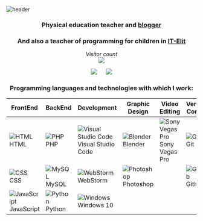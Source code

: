 <!--<h1 align="center">Hi there, I'm <a href="https://www.linkedin.com/in/myroslav-hesyk/" target="_blank">Myroslav</a> 
<img src="https://github.com/blackcater/blackcater/raw/main/images/Hi.gif" height="32"/></h1>-->
![header](https://capsule-render.vercel.app/api?type=waving&height=200&color=e7c201&text=Hi%20there,%20I'm%20Myroslav%20&reversal=false&fontAlign=50&textBg=false&fontSize=58&animation=scaleIn&strokeWidth=0&descAlignY=52&fontAlignY=40)

<h3 align="center">Physical education teacher and <a href="https://www.instagram.com/myroslav_hesyk/" target="_blank">blogger</a>  </h3>
<h3 align="center">And also a teacher of programming for children in <a href="https://www.instagram.com/it_elit_school/" target="_blank">IT-Elit</a>  </h3>


<p align="center"> 
 <i> Visitor count</i><br>
  <img src="https://profile-counter.glitch.me/MyroslavHesyk/count.svg" />
 
</p>

<div align="center"> 
<div style='display: inline-block; margin-right: 10px;'>
    <img src="https://github-readme-stats.vercel.app/api?username=MyroslavHesyk&count_private=true&show_icons=true&theme=buefy" />
</div>
<div style='display: inline-block; margin-left: 10px;'>
    <img src="https://github-readme-stats.vercel.app/api/top-langs/?username=MyroslavHesyk&layout=compact&theme=buefy" />
</div>
</div>

<h3 align="center">Programming languages and technologies with which I work: </h3>


<div align="center">

| FrontEnd | BackEnd | Development | Graphic Design | Video Editing | Version Control |
|---|---|---|---|---|---|
| ![HTML](https://img.icons8.com/color/48/000000/html-5.png) HTML | ![PHP](https://img.icons8.com/officel/16/000000/php-logo.png) PHP | ![Visual Studio Code](https://img.icons8.com/fluent/48/000000/visual-studio-code-2019.png) Visual Studio Code | ![Blender](https://img.icons8.com/color/48/000000/blender-3d.png) Blender | ![Sony Vegas Pro](https://img.icons8.com/color/48/000000/sony-vegas.png) Sony Vegas Pro | ![Git](https://img.icons8.com/color/48/000000/git.png) Git |
| ![CSS](https://img.icons8.com/color/48/000000/css3.png) CSS | ![MySQL](https://img.icons8.com/ios-filled/50/000000/mysql-logo.png) MySQL | ![WebStorm](https://img.icons8.com/color/48/000000/webstorm.png) WebStorm | ![Photoshop](https://img.icons8.com/color/48/000000/adobe-photoshop.png) Photoshop | | ![GitHub](https://img.icons8.com/material-outlined/24/000000/github.png) GitHub |
| ![JavaScript](https://img.icons8.com/color/48/000000/javascript.png) JavaScript | ![Python](https://img.icons8.com/color/48/000000/python.png) Python | ![Windows](https://img.icons8.com/color/48/000000/windows-10.png) Windows 10 | | | |

</div>




<!--
![soft](https://capsule-render.vercel.app/api?type=soft&color=gradient&text=Come%20again!&fontSize=40&animation=twinkling)
-->
